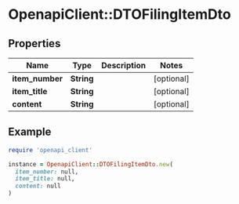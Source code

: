 # OpenapiClient::DTOFilingItemDto

## Properties

| Name | Type | Description | Notes |
| ---- | ---- | ----------- | ----- |
| **item_number** | **String** |  | [optional] |
| **item_title** | **String** |  | [optional] |
| **content** | **String** |  | [optional] |

## Example

```ruby
require 'openapi_client'

instance = OpenapiClient::DTOFilingItemDto.new(
  item_number: null,
  item_title: null,
  content: null
)
```

